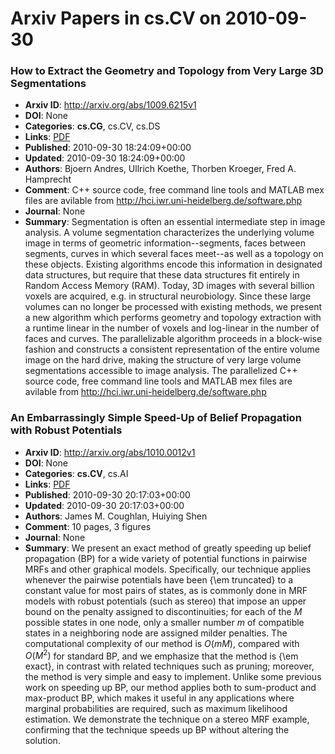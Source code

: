# Arxiv Papers in cs.CV on 2010-09-30
### How to Extract the Geometry and Topology from Very Large 3D Segmentations
- **Arxiv ID**: http://arxiv.org/abs/1009.6215v1
- **DOI**: None
- **Categories**: **cs.CG**, cs.CV, cs.DS
- **Links**: [PDF](http://arxiv.org/pdf/1009.6215v1)
- **Published**: 2010-09-30 18:24:09+00:00
- **Updated**: 2010-09-30 18:24:09+00:00
- **Authors**: Bjoern Andres, Ullrich Koethe, Thorben Kroeger, Fred A. Hamprecht
- **Comment**: C++ source code, free command line tools and MATLAB mex files are
  avilable from http://hci.iwr.uni-heidelberg.de/software.php
- **Journal**: None
- **Summary**: Segmentation is often an essential intermediate step in image analysis. A volume segmentation characterizes the underlying volume image in terms of geometric information--segments, faces between segments, curves in which several faces meet--as well as a topology on these objects. Existing algorithms encode this information in designated data structures, but require that these data structures fit entirely in Random Access Memory (RAM). Today, 3D images with several billion voxels are acquired, e.g. in structural neurobiology. Since these large volumes can no longer be processed with existing methods, we present a new algorithm which performs geometry and topology extraction with a runtime linear in the number of voxels and log-linear in the number of faces and curves. The parallelizable algorithm proceeds in a block-wise fashion and constructs a consistent representation of the entire volume image on the hard drive, making the structure of very large volume segmentations accessible to image analysis. The parallelized C++ source code, free command line tools and MATLAB mex files are avilable from http://hci.iwr.uni-heidelberg.de/software.php



### An Embarrassingly Simple Speed-Up of Belief Propagation with Robust Potentials
- **Arxiv ID**: http://arxiv.org/abs/1010.0012v1
- **DOI**: None
- **Categories**: **cs.CV**, cs.AI
- **Links**: [PDF](http://arxiv.org/pdf/1010.0012v1)
- **Published**: 2010-09-30 20:17:03+00:00
- **Updated**: 2010-09-30 20:17:03+00:00
- **Authors**: James M. Coughlan, Huiying Shen
- **Comment**: 10 pages, 3 figures
- **Journal**: None
- **Summary**: We present an exact method of greatly speeding up belief propagation (BP) for a wide variety of potential functions in pairwise MRFs and other graphical models. Specifically, our technique applies whenever the pairwise potentials have been {\em truncated} to a constant value for most pairs of states, as is commonly done in MRF models with robust potentials (such as stereo) that impose an upper bound on the penalty assigned to discontinuities; for each of the $M$ possible states in one node, only a smaller number $m$ of compatible states in a neighboring node are assigned milder penalties. The computational complexity of our method is $O(mM)$, compared with $O(M^2)$ for standard BP, and we emphasize that the method is {\em exact}, in contrast with related techniques such as pruning; moreover, the method is very simple and easy to implement. Unlike some previous work on speeding up BP, our method applies both to sum-product and max-product BP, which makes it useful in any applications where marginal probabilities are required, such as maximum likelihood estimation. We demonstrate the technique on a stereo MRF example, confirming that the technique speeds up BP without altering the solution.



